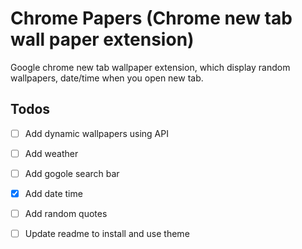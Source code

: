 # Chrome Papers (Chrome new tab wall paper extension)
Google chrome new tab wallpaper extension, which display random wallpapers, date/time when you open new tab.

## Todos
- [ ] Add dynamic wallpapers using API
- [ ] Add weather
- [ ] Add gogole search bar
- [x] Add date time
- [ ] Add random quotes
- [ ] Update readme to install and use theme

